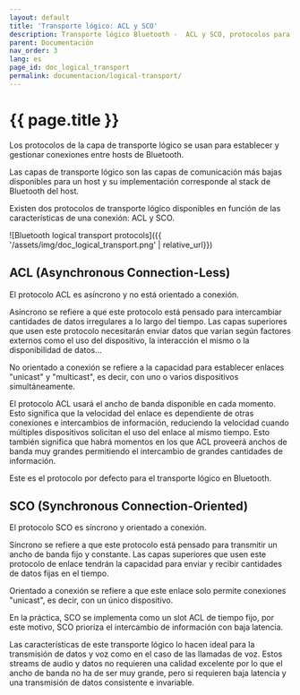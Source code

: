 ```yaml
---
layout: default
title: 'Transporte lógico: ACL y SCO'
description: Transporte lógico Bluetooth -  ACL y SCO, protocolos para la transmisión de datos y voz
parent: Documentación
nav_order: 3
lang: es
page_id: doc_logical_transport
permalink: documentacion/logical-transport/
---
```


# {{ page.title }}

Los protocolos de la capa de transporte lógico se usan para establecer y gestionar conexiones entre hosts de Bluetooth.

Las capas de transporte lógico son las capas de comunicación más bajas disponibles para un host y su implementación corresponde al stack de Bluetooth del host.

Existen dos protocolos de transporte lógico disponibles en función de las características de una conexión: ACL y SCO.

![Bluetooth logical transport protocols]({{ '/assets/img/doc_logical_transport.png' | relative_url}})


## ACL (Asynchronous Connection-Less)

El protocolo ACL es asíncrono y no está orientado a conexión.

Asíncrono se refiere a que este protocolo está pensado para intercambiar cantidades de datos irregulares a lo largo del tiempo. Las capas superiores que usen este protocolo necesitarán enviar datos que varían según factores externos como el uso del dispositivo, la interacción el mismo o la disponibilidad de datos...

No orientado a conexión se refiere a la capacidad para establecer enlaces "unicast" y "multicast", es decir, con uno o varios dispositivos simultáneamente.

El protocolo ACL usará el ancho de banda disponible en cada momento. Esto significa que la velocidad del enlace es dependiente de otras conexiones e intercambios de información, reduciendo la velocidad cuando múltiples dispositivos solicitan el uso del enlace al mismo tiempo. Esto también significa que habrá momentos en los que ACL proveerá anchos de banda muy grandes permitiendo el intercambio de grandes cantidades de información.

Este es el protocolo por defecto para el transporte lógico en Bluetooth.


## SCO (Synchronous Connection-Oriented)

El protocolo SCO es síncrono y orientado a conexión.

Síncrono se refiere a que este protocolo está pensado para transmitir un ancho de banda fijo y constante. Las capas superiores que usen este protocolo de enlace tendrán la capacidad para enviar y recibir cantidades de datos fijas en el tiempo.

Orientado a conexión se refiere a que este enlace solo permite conexiones "unicast", es decir, con un único dispositivo.

En la práctica, SCO se implementa como un slot ACL de tiempo fijo, por este motivo, SCO prioriza el intercambio de información con baja latencia.

Las características de este transporte lógico lo hacen ideal para la transmisión de datos y voz como en el caso de las llamadas de voz. Estos streams de audio y datos no requieren una calidad excelente por lo que el ancho de banda no ha de ser muy grande, pero si requieren baja latencia y una transmisión de datos consistente e invariable.